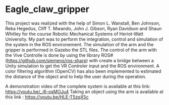# Eagle_claw_gripper
This project was realized with the help of Simon L. Wanstall, Ben Johnson, Reka Hegedus, Cliff T. Mwando, John J. Gibson, Ryan Davidson and Shaun Whitley for the course Robotic Mechanical Systems of Heriot-Watt University.
My part was to perform the integration, control and simulation of the system in the ROS environement. The simulation of the arm and the gripper is performed in Gazebo the STL files. The control of the arm with the Vive Controlle is done by using the library ROS# (https://github.com/siemens/ros-sharp) with create a bridge between a Unity simulation to get the VR Controler input and the ROS environment. A color filtering algorithm (OpenCV) has also been implemented to estimated the distance of the object and to help the user during the operation.

A demonstration video of the complete system is available at this link: https://youtu.be/_j6-osMOJu4
Taking an object using the arm is available at this link : https://youtu.be/HLE-T5zqX5c
